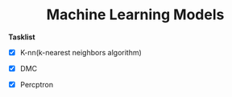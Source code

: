<h1 align="center">Machine Learning Models</h1>

**<p1> Tasklist </p1>**

-[x] K-nn(k-nearest neighbors algorithm)

-[x] DMC

-[x] Percptron

